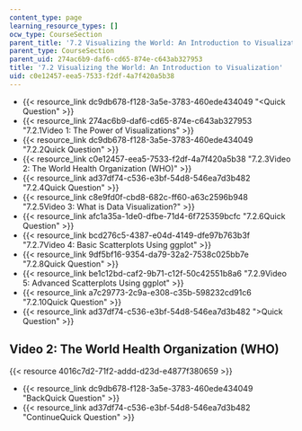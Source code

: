 ```yaml
---
content_type: page
learning_resource_types: []
ocw_type: CourseSection
parent_title: '7.2 Visualizing the World: An Introduction to Visualization'
parent_type: CourseSection
parent_uid: 274ac6b9-daf6-cd65-874e-c643ab327953
title: '7.2 Visualizing the World: An Introduction to Visualization'
uid: c0e12457-eea5-7533-f2df-4a7f420a5b38
---
```


*   {{< resource_link dc9db678-f128-3a5e-3783-460ede434049 "\<Quick Question" >}}
*   {{< resource_link 274ac6b9-daf6-cd65-874e-c643ab327953 "7.2.1Video 1: The Power of Visualizations" >}}
*   {{< resource_link dc9db678-f128-3a5e-3783-460ede434049 "7.2.2Quick Question" >}}
*   {{< resource_link c0e12457-eea5-7533-f2df-4a7f420a5b38 "7.2.3Video 2: The World Health Organization (WHO)" >}}
*   {{< resource_link ad37df74-c536-e3bf-54d8-546ea7d3b482 "7.2.4Quick Question" >}}
*   {{< resource_link c8e9fd0f-cbd8-682c-ff60-a63c2596b948 "7.2.5Video 3: What is Data Visualization?" >}}
*   {{< resource_link afc1a35a-1de0-dfbe-71d4-6f725359bcfc "7.2.6Quick Question" >}}
*   {{< resource_link bcd276c5-4387-e04d-4149-dfe97b763b3f "7.2.7Video 4: Basic Scatterplots Using ggplot" >}}
*   {{< resource_link 9df5bf16-9354-da79-32a2-7538c025bb7e "7.2.8Quick Question" >}}
*   {{< resource_link be1c12bd-caf2-9b71-c12f-50c42551b8a6 "7.2.9Video 5: Advanced Scatterplots Using ggplot" >}}
*   {{< resource_link a7c29773-2c9a-e308-c35b-598232cd91c6 "7.2.10Quick Question" >}}
*   {{< resource_link ad37df74-c536-e3bf-54d8-546ea7d3b482 "\>Quick Question" >}}

Video 2: The World Health Organization (WHO)
--------------------------------------------

{{< resource 4016c7d2-71f2-addd-d23d-e4877f380659 >}}

*   {{< resource_link dc9db678-f128-3a5e-3783-460ede434049 "BackQuick Question" >}}
*   {{< resource_link ad37df74-c536-e3bf-54d8-546ea7d3b482 "ContinueQuick Question" >}}